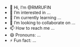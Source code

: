 - 👋 Hi, I’m @RMRUFIN
- 👀 I’m interested in ...
- 🌱 I’m currently learning ...
- 💞️ I’m looking to collaborate on ...
- 📫 How to reach me ...
- 😄 Pronouns: ...
- ⚡ Fun fact: ...

<!---
RMRUFIN/RMRUFIN is a ✨ special ✨ repository because its `README.md` (this file) appears on your GitHub profile.
You can click the Preview link to take a look at your changes.
--->
